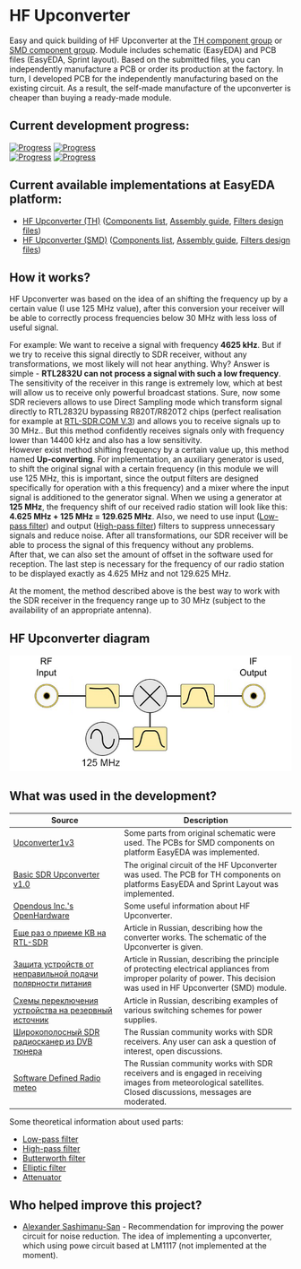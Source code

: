 # HF Upconverter

Easy and quick building of HF Upconverter at the [TH component group](./TH) or [SMD component group](./SMD/EasyEDA). Module includes schematic (EasyEDA) and PCB files (EasyEDA, Sprint layout). Based on the submitted files, you can independently manufacture a PCB or order its production at the factory. In turn, I developed PCB for the independently manufacturing based on the existing circuit. As a result, the self-made manufacture of the upconverter is cheaper than buying a ready-made module.

## Current development progress:
[![Progress](https://img.shields.io/badge/HF%20Upconverter%20%28TH%29-not%20tested-yellow.svg)](https://easyeda.com/IgrikXD/HF_Upconverter_ADE_series_mixers-b319a09d843a495baa5be52cb93d76d8) [![Progress](https://img.shields.io/badge/version-5.6.EE-blue.svg)](./TH/EasyEDA)  
[![Progress](https://img.shields.io/badge/HF%20Upconverter%20%28SMD%29-tested-green.svg)](https://easyeda.com/IgrikXD/HF_Upconverter_SMD-3cfb364d4cd2413abd3e60c4312f322d) [![Progress](https://img.shields.io/badge/version-9.16.EE-blue.svg)](./SMD/EasyEDA)  

## Current available implementations at EasyEDA platform:
- [HF Upconverter (TH)] ([Components list](./TH/Components%20list.md), [Assembly guide](./TH/Assembly%20guide.md), [Filters design files](./TH/Filters%20design%20files))
- [HF Upconverter (SMD)] ([Components list](./SMD/Components%20list.md), [Assembly guide](./SMD/Assembly%20guide.md), [Filters design files](./SMD/Filters%20design%20files))

## How it works?
HF Upconverter was based on the idea of an shifting the frequency up by a certain value (I use 125 MHz value), after this conversion your receiver will be able to correctly process frequencies below 30 MHz with less loss of useful signal.

For example: 
We want to receive a signal with frequency **4625 kHz**. But if we try to receive this signal directly to SDR receiver, without any transformations, we most likely will not hear anything. Why? Answer is simple - **RTL2832U can not process a signal with such a low frequency**. The sensitivity of the receiver in this range is extremely low, which at best will allow us to receive only powerful broadcast stations. Sure, now some SDR recievers allows to use Direct Sampling mode which transform signal directly to RTL2832U bypassing R820T/R820T2 chips (perfect realisation for example at [RTL-SDR.COM V.3]) and allows you to receive signals up to 30 MHz.. But this method confidently receives signals only with frequency lower than 14400 kHz and also has a low sensitivity.  
However exist method shifting frequency by a certain value up, this method named **Up-сonverting**. For implementation, an auxiliary generator is used, to shift the original signal with a certain frequency (in this module we will use 125 MHz, this is important, since the output filters are designed specifically for operation with a this frequency) and a mixer where the input signal is additioned to the generator signal. When we using a generator at **125 MHz**, the frequency shift of our received radio station will look like this: **4.625 MHz + 125 MHz = 129.625 MHz**. Also, we need to use input ([Low-pass filter]) and output ([High-pass filter]) filters to suppress unnecessary signals and reduce noise. After all transformations, our SDR receiver will be able to process the signal of this frequency without any problems.  
After that, we can also set the amount of offset in the software used for reception. The last step is necessary for the frequency of our radio station to be displayed exactly as 4.625 MHz and not 129.625 MHz.

At the moment, the method described above is the best way to work with the SDR receiver in the frequency range up to 30 MHz (subject to the availability of an appropriate antenna).

## HF Upconverter diagram
![HF Upconverter diagram](../Resources/HF%20Upconverter/Upconverter-diagram.png)

## What was used in the development?
| Source | Description |
| ------ | ------ |
| [Upconverter1v3] | Some parts from original schematic were used. The PCBs for SMD components on platform EasyEDA was implemented. |
| [Basic SDR Upconverter v1.0] | The original circuit of the HF Upconverter was used. The PCB for TH components on platforms EasyEDA and Sprint Layout was implemented. |
| [Opendous Inc.'s OpenHardware] | Some useful information about HF Upconverter. |
| [Еще раз о приеме КВ на RTL-SDR] | Article in Russian, describing how the converter works. The schematic of the Upconverter is given. |
| [Защита устройств от неправильной подачи полярности питания] | Article in Russian, describing the principle of protecting electrical appliances from improper polarity of power. This decision was used in HF Upconverter (SMD) module. |
| [Схемы переключения устройства на резервный источник] | Article in Russian, describing examples of various switching schemes for power supplies. |
| [Широкополосный SDR радиосканер из DVB тюнера] | The Russian community works with SDR receivers. Any user can ask a question of interest, open discussions. |
| [Software Defined Radio meteo] | The Russian community works with SDR receivers and is engaged in receiving images from meteorological satellites. Closed discussions, messages are moderated. |

Some theoretical information about used parts:

- [Low-pass filter]
- [High-pass filter]
- [Butterworth filter]
- [Elliptic filter]
- [Attenuator]

## Who helped improve this project?

- [Alexander Sashimanu-San](https://vk.com/sashimanu) - Recommendation for improving the power circuit for noise reduction. The idea of implementing a upconverter, which using powe circuit based at LM1117 (not implemented at the moment).

[HF Upconverter (TH)]: <https://easyeda.com/IgrikXD/HF_Upconverter_ADE_series_mixers-b319a09d843a495baa5be52cb93d76d8>
[HF Upconverter (SMD)]: <https://easyeda.com/IgrikXD/HF_Upconverter_SMD-3cfb364d4cd2413abd3e60c4312f322d>
[Upconverter1v3]: <https://github.com/opendous/Upconverter1v3>
[Basic SDR Upconverter v1.0]: <http://home.scarlet.be/on1bes/sdr_up_conv_v1.0_ade1_125_en.html>
[Opendous Inc.'s OpenHardware]: <https://github.com/ha7ilm/opendous/wiki>
[Еще раз о приеме КВ на RTL-SDR]: <https://m.geektimes.ru/post/289241/>
[Защита устройств от неправильной подачи полярности питания]: <https://habrahabr.ru/post/254035/>
[Схемы переключения устройства на резервный источник]: <http://avrproject.ru/forum/4-101-1>
[Широкополосный SDR радиосканер из DVB тюнера]: <https://vk.com/dvb_tv>
[Software Defined Radio meteo]: <https://vk.com/noaa_sat>
[Low-pass filter]: <https://en.wikipedia.org/wiki/Low-pass_filter>
[High-pass filter]: <https://en.wikipedia.org/wiki/High-pass_filter>
[Butterworth filter]: <https://en.wikipedia.org/wiki/Butterworth_filter>
[Elliptic filter]: <https://en.wikipedia.org/wiki/Elliptic_filter>
[Attenuator]: <https://en.wikipedia.org/wiki/Attenuator_(electronics)>
[RTL-SDR.COM V.3]: <https://www.rtl-sdr.com/buy-rtl-sdr-dvb-t-dongles/>
